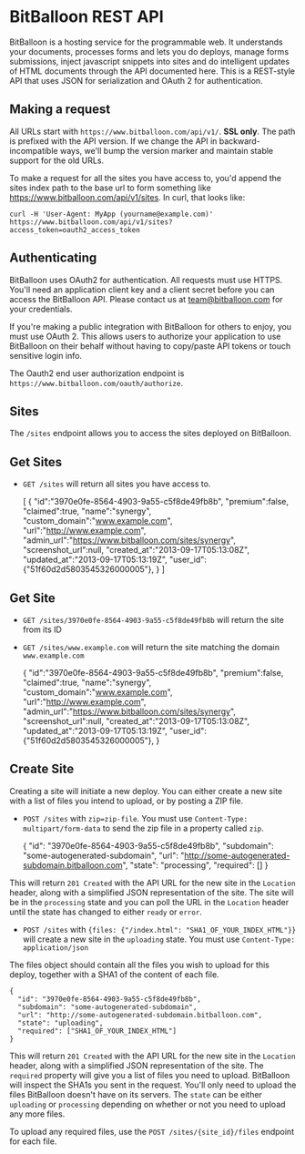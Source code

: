 BitBalloon REST API
===================

BitBalloon is a hosting service for the programmable web. It understands your documents, processes forms and lets you do deploys, manage forms submissions, inject javascript snippets into sites and do intelligent updates of HTML documents through the API documented here. This is a REST-style API that uses JSON for serialization and OAuth 2 for authentication.

Making a request
----------------

All URLs start with `https://www.bitballoon.com/api/v1/`. **SSL only**. The path is prefixed with the API version. If we change the API in backward-incompatible ways, we'll bump the version marker and maintain stable support for the old URLs.

To make a request for all the sites you have access to, you'd append the sites index path to the base url to form something like https://www.bitballoon.com/api/v1/sites. In curl, that looks like:

```shell
curl -H 'User-Agent: MyApp (yourname@example.com)' https://www.bitballoon.com/api/v1/sites?access_token=oauth2_access_token
```

Authenticating
--------------

BitBalloon uses OAuth2 for authentication. All requests must use HTTPS. You'll need an application client key and a client secret before you can access the BitBalloon API. Please contact us at team@bitballoon.com for your credentials.

If you're making a public integration with BitBalloon for others to enjoy, you must use OAuth 2. This allows users to authorize your application to use BitBalloon on their behalf without having to copy/paste API tokens or touch sensitive login info.

The Oauth2 end user authorization endpoint is `https://www.bitballoon.com/oauth/authorize`.

Sites
-----

The `/sites` endpoint allows you to access the sites deployed on BitBalloon.

Get Sites
---------

* `GET /sites` will return all sites you have access to.


    [
      {
        "id":"3970e0fe-8564-4903-9a55-c5f8de49fb8b",
        "premium":false,
        "claimed":true,
        "name":"synergy",
        "custom_domain":"www.example.com",
        "url":"http://www.example.com",
        "admin_url":"https://www.bitballoon.com/sites/synergy",
        "screenshot_url":null,
        "created_at":"2013-09-17T05:13:08Z",
        "updated_at":"2013-09-17T05:13:19Z",
        "user_id":{"51f60d2d5803545326000005"},
      }
    ]


Get Site
--------

* `GET /sites/3970e0fe-8564-4903-9a55-c5f8de49fb8b` will return the site from its ID
* `GET /sites/www.example.com` will return the site matching the domain `www.example.com`


    {
      "id":"3970e0fe-8564-4903-9a55-c5f8de49fb8b",
      "premium":false,
      "claimed":true,
      "name":"synergy",
      "custom_domain":"www.example.com",
      "url":"http://www.example.com",
      "admin_url":"https://www.bitballoon.com/sites/synergy",
      "screenshot_url":null,
      "created_at":"2013-09-17T05:13:08Z",
      "updated_at":"2013-09-17T05:13:19Z",
      "user_id":{"51f60d2d5803545326000005"},
    }


Create Site
-----------

Creating a site will initiate a new deploy. You can either create a new site with a list of files you intend to upload, or by posting a ZIP file.

* `POST /sites` with `zip=zip-file`. You must use `Content-Type: multipart/form-data` to send the zip file in a property called `zip`.


    {
      "id": "3970e0fe-8564-4903-9a55-c5f8de49fb8b",
      "subdomain": "some-autogenerated-subdomain",
      "url": "http://some-autogenerated-subdomain.bitballoon.com",
      "state": "processing",
      "required": []
    }


This will return `201 Created` with the API URL for the new site in the `Location` header, along with a simplified JSON representation of the site. The site will be in the `processing` state and you can poll the URL in the `Location` header until the state has changed to either `ready` or `error`.

* `POST /sites` with `{files: {"/index.html": "SHA1_OF_YOUR_INDEX_HTML"}}` will create a new site in the `uploading` state. You must use `Content-Type: application/json`

The files object should contain all the files you wish to upload for this deploy, together with a SHA1 of the content of each file.


    {
      "id": "3970e0fe-8564-4903-9a55-c5f8de49fb8b",
      "subdomain": "some-autogenerated-subdomain",
      "url": "http://some-autogenerated-subdomain.bitballoon.com",
      "state": "uploading",
      "required": ["SHA1_OF_YOUR_INDEX_HTML"]
    }


This will return `201 Created` with the API URL for the new site in the `Location` header, along with a simplified JSON representation of the site. The `required` property will give you a list of files you need to upload. BitBalloon will inspect the SHA1s you sent in the request. You'll only need to upload the files BitBalloon doesn't have on its servers. The `state` can be either `uploading` or `processing` depending on whether or not you need to upload any more files.

To upload any required files, use the `POST /sites/{site_id}/files` endpoint for each file.
